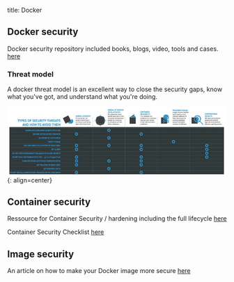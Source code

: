 title: Docker

## Docker security

Docker security repository included books, blogs, video, tools and cases. [here](https://github.com/myugan/awesome-docker-security)

### Threat model

A docker threat model is an excellent way to close the security gaps, know what you've got, and understand what you're doing. 

![Docker threat model](assets/docker-threat.jpeg){: align=center}

## Container security

Ressource for Container Security / hardening including the full lifecycle [here](https://github.com/krol3/container-security-checklist)

Container Security Checklist [here](https://github.com/krol3/container-security-checklist)

## Image security

An article on how to make your Docker image more secure [here](https://aws.github.io/aws-eks-best-practices/security/docs/image/)

